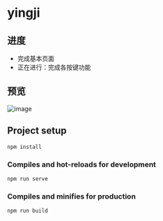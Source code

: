 # yingji

## 进度
- 完成基本页面
- 正在进行：完成各按键功能

## 预览
![image](https://github.com/laddwong/yingji/raw/master/src/assets/GIF_base.gif)

## Project setup
```
npm install
```

### Compiles and hot-reloads for development
```
npm run serve
```

### Compiles and minifies for production
```
npm run build
```

###
